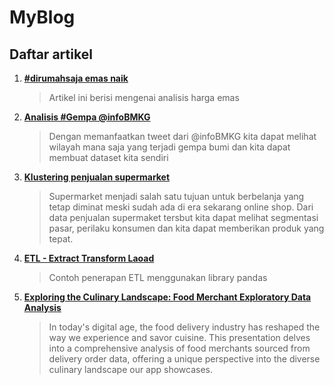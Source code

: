 # MyBlog

## Daftar artikel
1. [**#dirumahsaja emas naik**](https://iannarsa.github.io/emas.html)
	> Artikel ini berisi mengenai analisis harga emas
2. [**Analisis #Gempa @infoBMKG**](https://iannarsa.github.io/bmkg/bmkg.html)
	> Dengan memanfaatkan tweet dari @infoBMKG kita dapat melihat wilayah mana saja yang terjadi gempa bumi dan kita dapat membuat dataset kita sendiri
3.  [**Klustering penjualan supermarket**](https://iannarsa.github.io/penjualan/supermarket_sale_analysis.html)
	> Supermarket menjadi salah satu tujuan untuk berbelanja yang tetap diminat meski sudah ada di era sekarang online shop. Dari data penjualan supermaket tersbut kita dapat melihat segmentasi pasar, perilaku konsumen dan kita dapat memberikan produk yang tepat.
4. [**ETL - Extract Transform Laoad**](https://iannarsa.github.io/etl/etl-consume-data.html)
    > Contoh penerapan ETL menggunakan library pandas
4. [**Exploring the Culinary Landscape: Food Merchant Exploratory Data Analysis**](https://iannarsa.github.io/food_EDA/Exploring_the_Culinary_Landscape_Food_Merchant.html)
	> In today's digital age, the food delivery industry has reshaped the way we experience and savor cuisine. This presentation delves into a comprehensive analysis of food merchants sourced from delivery order data, offering a unique perspective into the diverse culinary landscape our app showcases.
